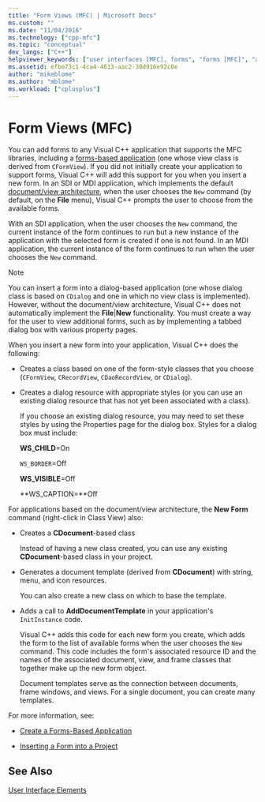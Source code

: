 ```yaml
---
title: "Form Views (MFC) | Microsoft Docs"
ms.custom: ""
ms.date: "11/04/2016"
ms.technology: ["cpp-mfc"]
ms.topic: "conceptual"
dev_langs: ["C++"]
helpviewer_keywords: ["user interfaces [MFC], forms", "forms [MFC]", "applications [MFC], forms-based", "forms-based applications [MFC]", "forms [MFC], adding to applications"]
ms.assetid: efbe73c1-4ca4-4613-aac2-30d916e92c0e
author: "mikeblome"
ms.author: "mblome"
ms.workload: ["cplusplus"]
---
```

# Form Views (MFC)
You can add forms to any Visual C++ application that supports the MFC libraries, including a [forms-based application](../mfc/reference/creating-a-forms-based-mfc-application.md) (one whose view class is derived from `CFormView`). If you did not initially create your application to support forms, Visual C++ will add this support for you when you insert a new form. In an SDI or MDI application, which implements the default [document/view architecture](../mfc/document-view-architecture.md), when the user chooses the `New` command (by default, on the **File** menu), Visual C++ prompts the user to choose from the available forms.  
  
 With an SDI application, when the user chooses the `New` command, the current instance of the form continues to run but a new instance of the application with the selected form is created if one is not found. In an MDI application, the current instance of the form continues to run when the user chooses the `New` command.  
  
> [!NOTE]
>  You can insert a form into a dialog-based application (one whose dialog class is based on `CDialog` and one in which no view class is implemented). However, without the document/view architecture, Visual C++ does not automatically implement the **File**&#124;**New** functionality. You must create a way for the user to view additional forms, such as by implementing a tabbed dialog box with various property pages.  
  
 When you insert a new form into your application, Visual C++ does the following:  
  
-   Creates a class based on one of the form-style classes that you choose (`CFormView`, `CRecordView`, `CDaoRecordView`, or `CDialog`).  
  
-   Creates a dialog resource with appropriate styles (or you can use an existing dialog resource that has not yet been associated with a class).  
  
     If you choose an existing dialog resource, you may need to set these styles by using the Properties page for the dialog box. Styles for a dialog box must include:  
  
     **WS_CHILD**=On  
  
     `WS_BORDER`=Off  
  
     **WS_VISIBLE**=Off  
  
     **WS_CAPTION=**Off  
  
 For applications based on the document/view architecture, the **New Form** command (right-click in Class View) also:  
  
-   Creates a **CDocument**-based class  
  
     Instead of having a new class created, you can use any existing **CDocument**-based class in your project.  
  
-   Generates a document template (derived from **CDocument**) with string, menu, and icon resources.  
  
     You can also create a new class on which to base the template.  
  
-   Adds a call to **AddDocumentTemplate** in your application's `InitInstance` code.  
  
     Visual C++ adds this code for each new form you create, which adds the form to the list of available forms when the user chooses the `New` command. This code includes the form's associated resource ID and the names of the associated document, view, and frame classes that together make up the new form object.  
  
     Document templates serve as the connection between documents, frame windows, and views. For a single document, you can create many templates.  
  
 For more information, see:  
  
-   [Create a Forms-Based Application](../mfc/reference/creating-a-forms-based-mfc-application.md)  
  
-   [Inserting a Form into a Project](../mfc/inserting-a-form-into-a-project.md)  
  
## See Also  
 [User Interface Elements](../mfc/user-interface-elements-mfc.md)

